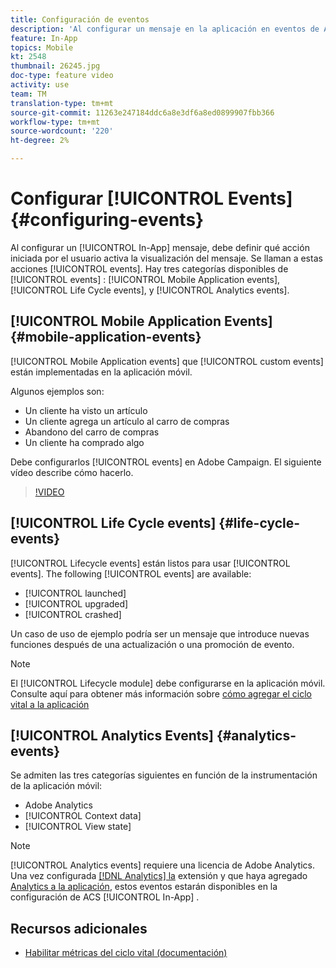 ```yaml
---
title: Configuración de eventos
description: 'Al configurar un mensaje en la aplicación en eventos de Adobe Campaign Standard (ACS), defina qué acción iniciada por el usuario activará la visualización del mensaje. '
feature: In-App
topics: Mobile
kt: 2548
thumbnail: 26245.jpg
doc-type: feature video
activity: use
team: TM
translation-type: tm+mt
source-git-commit: 11263e247184ddc6a8e3df6a8ed0899907fbb366
workflow-type: tm+mt
source-wordcount: '220'
ht-degree: 2%

---
```



# Configurar [!UICONTROL Events] {#configuring-events}

Al configurar un [!UICONTROL In-App] mensaje, debe definir qué acción iniciada por el usuario activa la visualización del mensaje. Se llaman a estas acciones [!UICONTROL events]. Hay tres categorías disponibles de [!UICONTROL events] : [!UICONTROL Mobile Application events], [!UICONTROL Life Cycle events], y [!UICONTROL Analytics events].

## [!UICONTROL Mobile Application Events] {#mobile-application-events}

[!UICONTROL Mobile Application events] que [!UICONTROL custom events] están implementadas en la aplicación móvil.

Algunos ejemplos son:

* Un cliente ha visto un artículo
* Un cliente agrega un artículo al carro de compras
* Abandono del carro de compras
* Un cliente ha comprado algo

Debe configurarlos [!UICONTROL events] en Adobe Campaign. El siguiente vídeo describe cómo hacerlo.

>[!VIDEO](https://video.tv.adobe.com/v/26245?quality=12)

## [!UICONTROL Life Cycle events]  {#life-cycle-events}

[!UICONTROL Lifecycle events] están listos para usar [!UICONTROL events]. The following [!UICONTROL events] are available:

* [!UICONTROL launched]
* [!UICONTROL upgraded]
* [!UICONTROL crashed]

Un caso de uso de ejemplo podría ser un mensaje que introduce nuevas funciones después de una actualización o una promoción de evento.

>[!NOTE]
>
>El [!UICONTROL Lifecycle module] debe configurarse en la aplicación móvil. Consulte aquí para obtener más información sobre [cómo agregar el ciclo vital a la aplicación](https://aep-sdks.gitbook.io/docs/using-mobile-extensions/mobile-core/lifecycle)

## [!UICONTROL Analytics Events] {#analytics-events}

Se admiten las tres categorías siguientes en función de la instrumentación de la aplicación móvil:

* Adobe Analytics
* [!UICONTROL Context data]
* [!UICONTROL View state]

>[!NOTE]
>
>[!UICONTROL Analytics events] requiere una licencia de Adobe Analytics. Una vez configurada [[!DNL Analytics] la](https://aep-sdks.gitbook.io/docs/using-mobile-extensions/adobe-analytics#configure-analytics-extension-in-launch) extensión y que haya agregado [Analytics a la aplicación](https://aep-sdks.gitbook.io/docs/using-mobile-extensions/adobe-analytics#add-analytics-to-your-app), estos eventos estarán disponibles en la configuración de ACS [!UICONTROL In-App] .

## Recursos adicionales

* [Habilitar métricas del ciclo vital (documentación)](https://aep-sdks.gitbook.io/docs/getting-started/initialize-the-sdk#enable-lifecycle-metrics)
